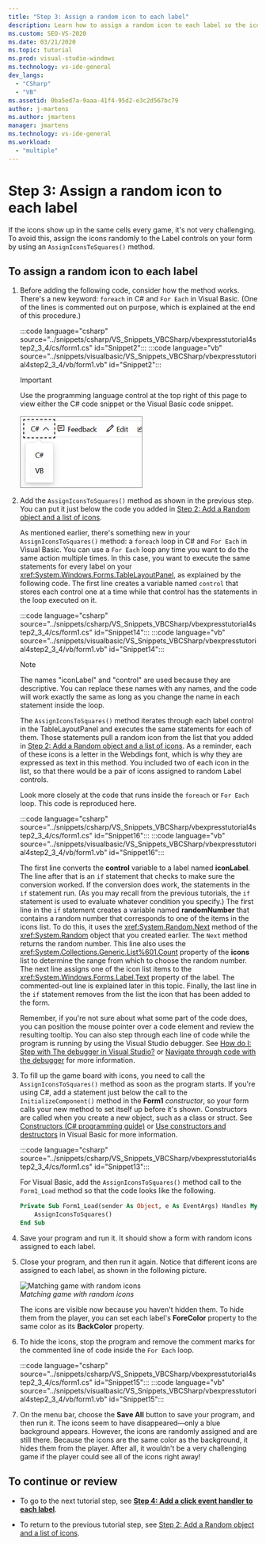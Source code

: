 ```yaml
---
title: "Step 3: Assign a random icon to each label"
description: Learn how to assign a random icon to each label so the icons don't show up in the same cells every game.
ms.custom: SEO-VS-2020
ms.date: 03/21/2020
ms.topic: tutorial
ms.prod: visual-studio-windows
ms.technology: vs-ide-general
dev_langs:
  - "CSharp"
  - "VB"
ms.assetid: 0ba5ed7a-9aaa-41f4-95d2-e3c2d567bc79
author: j-martens
ms.author: jmartens
manager: jmartens
ms.technology: vs-ide-general
ms.workload:
  - "multiple"
---
```

# Step 3: Assign a random icon to each label

If the icons show up in the same cells every game, it's not very challenging. To avoid this, assign the icons randomly to the Label controls on your form by using an `AssignIconsToSquares()` method.

## To assign a random icon to each label

1. Before adding the following code, consider how the method works. There's a new keyword: `foreach` in C# and `For Each` in Visual Basic. (One of the lines is commented out on purpose, which is explained at the end of this procedure.)

     :::code language="csharp" source="../snippets/csharp/VS_Snippets_VBCSharp/vbexpresstutorial4step2_3_4/cs/form1.cs" id="Snippet2":::
     :::code language="vb" source="../snippets/visualbasic/VS_Snippets_VBCSharp/vbexpresstutorial4step2_3_4/vb/form1.vb" id="Snippet2":::

      > [!IMPORTANT]
      > Use the programming language control at the top right of this page to view either the C# code snippet or the Visual Basic code snippet.<br><br>![Programming language control for Docs.Microsoft.com](../ide/media/docs-programming-language-control.png)

2. Add the `AssignIconsToSquares()` method as shown in the previous step. You can put it just below the code you added in [Step 2: Add a Random object and a list of icons](../ide/step-2-add-a-random-object-and-a-list-of-icons.md).

     As mentioned earlier, there's something new in your `AssignIconsToSquares()` method: a `foreach` loop in C# and `For Each` in Visual Basic. You can use a `For Each` loop any time you want to do the same action multiple times. In this case, you want to execute the same statements for every label on your <xref:System.Windows.Forms.TableLayoutPanel>, as explained by the following code. The first line creates a variable named `control` that stores each control one at a time while that control has the statements in the loop executed on it.

     :::code language="csharp" source="../snippets/csharp/VS_Snippets_VBCSharp/vbexpresstutorial4step2_3_4/cs/form1.cs" id="Snippet14":::
     :::code language="vb" source="../snippets/visualbasic/VS_Snippets_VBCSharp/vbexpresstutorial4step2_3_4/vb/form1.vb" id="Snippet14":::

    > [!NOTE]
    > The names "iconLabel" and "control" are used because they are descriptive. You can replace these names with any names, and the code will work exactly the same as long as you change the name in each statement inside the loop.

     The `AssignIconsToSquares()` method iterates through each label control in the TableLayoutPanel and executes the same statements for each of them. Those statements pull a random icon from the list that you added in [Step 2: Add a Random object and a list of icons](../ide/step-2-add-a-random-object-and-a-list-of-icons.md). As a reminder, each of these icons is a letter in the Webdings font, which is why they are expressed as text in this method. You included two of each icon in the list, so that there would be a pair of icons assigned to random Label controls.

     Look more closely at the code that runs inside the `foreach` or `For Each` loop. This code is reproduced here.

     :::code language="csharp" source="../snippets/csharp/VS_Snippets_VBCSharp/vbexpresstutorial4step2_3_4/cs/form1.cs" id="Snippet16":::
     :::code language="vb" source="../snippets/visualbasic/VS_Snippets_VBCSharp/vbexpresstutorial4step2_3_4/vb/form1.vb" id="Snippet16":::

     The first line converts the **control** variable to a label named **iconLabel**. The line after that is an `if` statement that checks to make sure the conversion worked. If the conversion does work, the statements in the `if` statement run. (As you may recall from the previous tutorials, the `if` statement is used to evaluate whatever condition you specify.) The first line in the `if` statement creates a variable named **randomNumber** that contains a random number that corresponds to one of the items in the icons list. To do this, it uses the <xref:System.Random.Next> method of the <xref:System.Random> object that you created earlier. The `Next` method returns the random number. This line also uses the <xref:System.Collections.Generic.List%601.Count> property of the **icons** list to determine the range from which to choose the random number. The next line assigns one of the icon list items to the <xref:System.Windows.Forms.Label.Text> property of the label. The commented-out line is explained later in this topic. Finally, the last line in the `if` statement removes from the list the icon that has been added to the form.

     Remember, if you're not sure about what some part of the code does, you can position the mouse pointer over a code element and review the resulting tooltip. You can also step through each line of code while the program is running by using the Visual Studio debugger. See [How do I: Step with The debugger in Visual Studio?](https://msdn.microsoft.com/vstudio/ee672313.aspx) or [Navigate through code with the debugger](../debugger/navigating-through-code-with-the-debugger.md) for more information.

3. To fill up the game board with icons, you need to call the `AssignIconsToSquares()` method as soon as the program starts. If you're using C#, add a statement just below the call to the `InitializeComponent()` method in the **Form1** _constructor_, so your form calls your new method to set itself up before it's shown. Constructors are called when you create a new object, such as a class or struct. See [Constructors (C# programming guide)](/dotnet/csharp/programming-guide/classes-and-structs/constructors) or [Use constructors and destructors](/previous-versions/visualstudio/visual-studio-2008/2z08e49e\(v\=vs.90\)) in Visual Basic for more information.

     :::code language="csharp" source="../snippets/csharp/VS_Snippets_VBCSharp/vbexpresstutorial4step2_3_4/cs/form1.cs" id="Snippet13":::

     For Visual Basic, add the `AssignIconsToSquares()` method call to the `Form1_Load` method so that the code looks like the following.

    ```vb
    Private Sub Form1_Load(sender As Object, e As EventArgs) Handles MyBase.Load
        AssignIconsToSquares()
    End Sub
    ```

4. Save your program and run it. It should show a form with random icons assigned to each label. 

5. Close your program, and then run it again. Notice that different icons are assigned to each label, as shown in the following picture. 

     ![Matching game with random icons](../ide/media/express_tut4step3.png)<br/>
*Matching game with random icons*

     The icons are visible now because you haven't hidden them. To hide them from the player, you can set each label's **ForeColor** property to the same color as its **BackColor** property.

6. To hide the icons, stop the program and remove the comment marks for the commented line of code inside the `For Each` loop.

     :::code language="csharp" source="../snippets/csharp/VS_Snippets_VBCSharp/vbexpresstutorial4step2_3_4/cs/form1.cs" id="Snippet15":::
     :::code language="vb" source="../snippets/visualbasic/VS_Snippets_VBCSharp/vbexpresstutorial4step2_3_4/vb/form1.vb" id="Snippet15":::

7. On the menu bar, choose the **Save All** button to save your program, and then run it. The icons seem to have disappeared—only a blue background appears. However, the icons are randomly assigned and are still there. Because the icons are the same color as the background, it hides them from the player. After all, it wouldn't be a very challenging game if the player could see all of the icons right away!

## To continue or review

- To go to the next tutorial step, see **[Step 4: Add a click event handler to each label](../ide/step-4-add-a-click-event-handler-to-each-label.md)**.

- To return to the previous tutorial step, see [Step 2: Add a Random object and a list of icons](../ide/step-2-add-a-random-object-and-a-list-of-icons.md).
